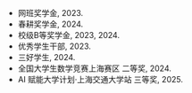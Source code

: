 - 网班奖学金, 2023.
- 春耕奖学金, 2024.
- 校级B等奖学金, 2023, 2024.  
- 优秀学生干部, 2023.
- 三好学生, 2024.
- 全国大学生数学竞赛上海赛区 二等奖, 2024.
- AI 赋能大学计划·上海交通大学站 三等奖, 2025.